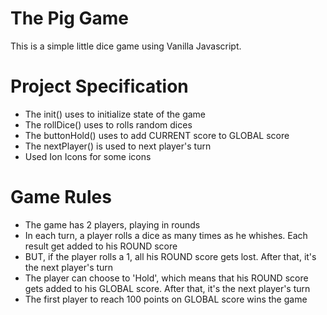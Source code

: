# The Pig Game

This is a simple little dice game using Vanilla Javascript.

# Project Specification

- The init() uses to initialize state of the game
- The rollDice() uses to rolls random dices
- The buttonHold() uses to add CURRENT score to GLOBAL score
- The nextPlayer() is used to next player's turn
- Used Ion Icons for some icons

# Game Rules

- The game has 2 players, playing in rounds
- In each turn, a player rolls a dice as many times as he whishes. Each result get added to his ROUND score
- BUT, if the player rolls a 1, all his ROUND score gets lost. After that, it's the next player's turn
- The player can choose to 'Hold', which means that his ROUND score gets added to his GLOBAL score. After that, it's the next player's turn
- The first player to reach 100 points on GLOBAL score wins the game
